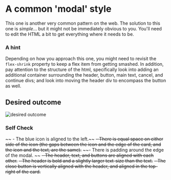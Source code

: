 # A common 'modal' style
This one is another very common pattern on the web. The solution to this one is _simple_... but it might not be immediately obvious to you. You'll need to edit the HTML a bit to get everything where it needs to be.

### A hint
Depending on how you approach this one, you might need to revisit the `flex-shrink` property to keep a flex item from getting smashed. In addition, pay attention to the structure of the html, specifically look into adding an additional container surrounding the header, button, main text, cancel, and continue divs; and look into moving the header div to encompass the button as well.

## Desired outcome

![desired outcome](./desired-outcome.png)

### Self Check

~~ - The blue icon is aligned to the left.~~
~~- There is equal space on either side of the icon (the gaps between the icon and the edge of the card, and the icon and the text, are the same).~~
~~- There is padding around the edge of the modal. ~~
~~- The header, text, and buttons are aligned with each other.~~
~~- The header is bold and a slightly larger text-size than the text.~~
~~- The close button is vertically aligned with the header, and aligned in the top-right of the card.~~
